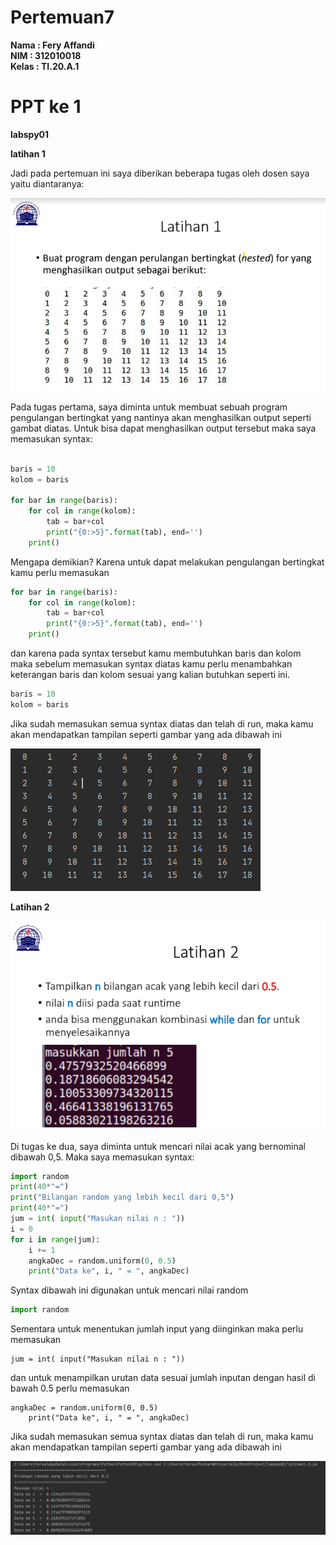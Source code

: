 # Pertemuan7

**Nama  : Fery Affandi** <br>
**NIM   : 312010018** <br>
**Kelas : TI.20.A.1** <br>

# PPT ke 1
**labspy01**
 
**latihan 1** <br> 

Jadi pada pertemuan ini saya diberikan beberapa tugas oleh dosen saya yaitu diantaranya: <br>

![tugas1-1](foto/tugas1-1.png)

Pada tugas pertama, saya diminta untuk membuat sebuah program pengulangan bertingkat yang nantinya akan menghasilkan output seperti gambat diatas. Untuk bisa dapat menghasilkan output tersebut maka saya memasukan syntax: <br>

``` python

baris = 10 
kolom = baris 

for bar in range(baris):
    for col in range(kolom): 
        tab = bar+col 
        print("{0:>5}".format(tab), end='')
    print()
``` 
Mengapa demikian? Karena untuk dapat melakukan pengulangan bertingkat kamu perlu memasukan <br>

``` python
for bar in range(baris):
    for col in range(kolom): 
        tab = bar+col 
        print("{0:>5}".format(tab), end='')
    print()
```
dan karena pada syntax tersebut kamu membutuhkan baris dan kolom maka sebelum memasukan syntax diatas kamu perlu menambahkan keterangan baris dan kolom sesuai yang kalian butuhkan seperti ini. <br>
``` python
baris = 10
kolom = baris
```
Jika sudah memasukan semua syntax diatas dan telah di run, maka kamu akan mendapatkan tampilan seperti gambar yang ada dibawah ini <br>

![hasil1-1](foto/hasil1-1.png)

**Latihan 2**

![tugas1-2](foto/tugas1-2.png)

Di tugas ke dua, saya diminta untuk mencari nilai acak yang bernominal dibawah 0,5. Maka saya memasukan syntax: <br>

``` python
import random
print(40*"=")
print("Bilangan random yang lebih kecil dari 0,5")
print(40*"=")
jum = int( input("Masukan nilai n : "))
i = 0
for i in range(jum):
    i += 1
    angkaDec = random.uniform(0, 0.5)
    print("Data ke", i, " = ", angkaDec)
```

Syntax dibawah ini digunakan untuk mencari nilai random <br>
``` python
import random
```
Sementara untuk menentukan jumlah input yang diinginkan maka perlu memasukan
```
jum = int( input("Masukan nilai n : "))
```
dan untuk menampilkan urutan data sesuai jumlah inputan dengan hasil di bawah 0.5 perlu memasukan <br>
```
angkaDec = random.uniform(0, 0.5)
    print("Data ke", i, " = ", angkaDec)
```
Jika sudah memasukan semua syntax diatas dan telah di run, maka kamu akan mendapatkan tampilan seperti gambar yang ada dibawah ini <br>

![hasil1-2](foto/hasil1-2.png)
